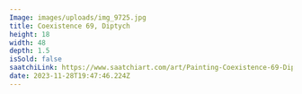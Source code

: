 ```yaml
---
Image: images/uploads/img_9725.jpg
title: Coexistence 69, Diptych
height: 18
width: 48
depth: 1.5
isSold: false
saatchiLink: https://www.saatchiart.com/art/Painting-Coexistence-69-Diptych/189576/11089475/view
date: 2023-11-28T19:47:46.224Z
---
```

